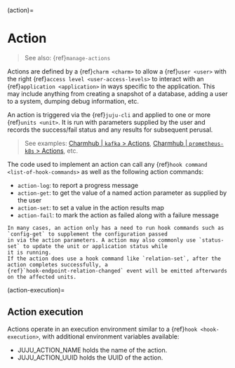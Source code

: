 (action)=
# Action

> See also: {ref}`manage-actions`

Actions are defined by a  {ref}`charm <charm>` to allow a {ref}`user <user>` with the right {ref}`access level <user-access-levels>` to interact with an {ref}`application <application>` in ways specific to the application.
This may include anything from creating a snapshot of a database, adding a user to a system, dumping debug information, etc.

An action is triggered via the {ref}`juju-cli` and applied to one or more {ref}`units <unit>`.
It is run with parameters supplied by the user and records the success/fail status and any results for subsequent perusal.


> See examples: [Charmhub | `kafka` > Actions](https://charmhub.io/kafka/actions), [Charmhub | `prometheus-k8s` > Actions](https://charmhub.io/prometheus-k8s/actions), etc.

<!--
The default behaviour is that the {ref}`juju-cli` blocks and waits for the action to complete. This synchronous behaviour allows actions to be easily included in command-line pipelines.
As an action is executing, any progress messages as reported by the action are logged to the terminal. When the action completes, the result is printed.
An action result is a map of key values, containing data set by the action as it runs, plus the overall exit code
of the action process itself, as well as the content of stdout and stderr.

The execution of an action is organised into {ref}`tasks <task>` and {ref}`operations <operation>`.
(If an action defines a named unit of work -- e.g., back up the database -- that can be executed on selected units, a task is the execution of the action on each target unit, and an operation is the group of tasks queued by running an action across one or more units.)
-->

The code used to implement an action can call any {ref}`hook command <list-of-hook-commands>` as well as the following action commands:
* `action-log`: to report a progress message
* `action-get`: to get the value of a named action parameter as supplied by the user
* `action-set`: to set a value in the action results map
* `action-fail`: to mark the action as failed along with a failure message

```{tip}
In many cases, an action only has a need to run hook commands such as `config-get` to supplement the configuration passed
in via the action parameters. A action may also commonly use `status-set` to update the unit or application status while
it is running.
If the action does use a hook command like `relation-set`, after the action completes successfully, a
{ref}`hook-endpoint-relation-changed` event will be emitted afterwards on the affected units.
```

<!-- This information should be in Ops docs. It doesn't belong here.
```{note}
When implementing an action using [Ops](https://ops.readthedocs.io/en/latest/), any hyphens in action names are replaced with underscores
in the corresponding event names.
For example, an action named `snapshot-database` would result in an event named `snapshot_database_action`
being triggered when the action is invoked.
```
-->

(action-execution)=
## Action execution

Actions operate in an execution environment similar to a {ref}`hook <hook-execution>`, with additional environment variables available:

* JUJU_ACTION_NAME holds the name of the action.
* JUJU_ACTION_UUID holds the UUID of the action.
